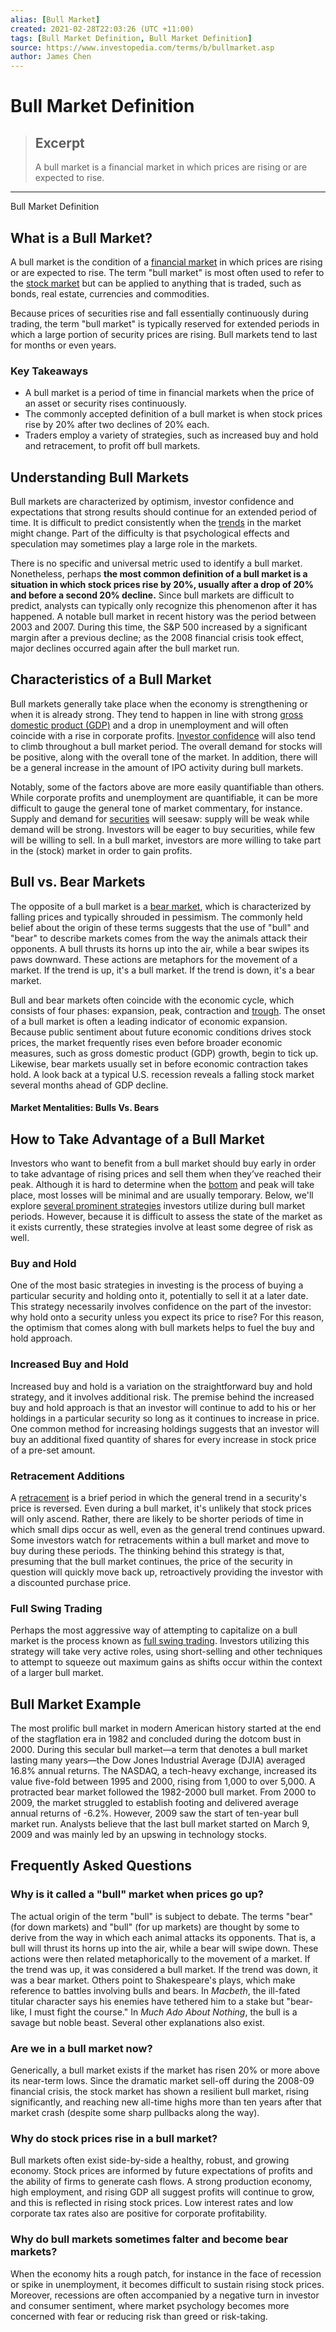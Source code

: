 ```yaml
---
alias: [Bull Market]
created: 2021-02-28T22:03:26 (UTC +11:00)
tags: [Bull Market Definition, Bull Market Definition]
source: https://www.investopedia.com/terms/b/bullmarket.asp
author: James Chen
---
```


# Bull Market Definition

> ## Excerpt
> A bull market is a financial market in which prices are rising or are expected to rise.

---

Bull Market Definition
## What is a Bull Market?

A bull market is the condition of a [financial market](https://www.investopedia.com/terms/f/financial-market.asp) in which prices are rising or are expected to rise. The term "bull market" is most often used to refer to the [stock market](https://www.investopedia.com/terms/s/stockmarket.asp) but can be applied to anything that is traded, such as bonds, real estate, currencies and commodities.

Because prices of securities rise and fall essentially continuously during trading, the term "bull market" is typically reserved for extended periods in which a large portion of security prices are rising. Bull markets tend to last for months or even years.

### Key Takeaways

-   A bull market is a period of time in financial markets when the price of an asset or security rises continuously.
-   The commonly accepted definition of a bull market is when stock prices rise by 20% after two declines of 20% each.
-   Traders employ a variety of strategies, such as increased buy and hold and retracement, to profit off bull markets.

## Understanding Bull Markets

Bull markets are characterized by optimism, investor confidence and expectations that strong results should continue for an extended period of time. It is difficult to predict consistently when the [trends](https://www.investopedia.com/terms/t/trend.asp) in the market might change. Part of the difficulty is that psychological effects and speculation may sometimes play a large role in the markets.

There is no specific and universal metric used to identify a bull market. Nonetheless, perhaps **the most common definition of a bull market is a situation in which stock prices rise by 20%, usually after a drop of 20% and before a second 20% decline.** Since bull markets are difficult to predict, analysts can typically only recognize this phenomenon after it has happened. A notable bull market in recent history was the period between 2003 and 2007. During this time, the S&P 500 increased by a significant margin after a previous decline; as the 2008 financial crisis took effect, major declines occurred again after the bull market run.

## Characteristics of a Bull Market

Bull markets generally take place when the economy is strengthening or when it is already strong. They tend to happen in line with strong [gross domestic product (GDP)](https://www.investopedia.com/ask/answers/what-is-gdp-why-its-important-to-economists-investors/) and a drop in unemployment and will often coincide with a rise in corporate profits. [Investor confidence](https://www.investopedia.com/terms/m/marketsentiment.asp) will also tend to climb throughout a bull market period. The overall demand for stocks will be positive, along with the overall tone of the market. In addition, there will be a general increase in the amount of IPO activity during bull markets.

Notably, some of the factors above are more easily quantifiable than others. While corporate profits and unemployment are quantifiable, it can be more difficult to gauge the general tone of market commentary, for instance. Supply and demand for [securities](https://www.investopedia.com/terms/s/security.asp) will seesaw: supply will be weak while demand will be strong. Investors will be eager to buy securities, while few will be willing to sell. In a bull market, investors are more willing to take part in the (stock) market in order to gain profits.

## Bull vs. Bear Markets

The opposite of a bull market is a [bear market](https://www.investopedia.com/terms/b/bearmarket.asp), which is characterized by falling prices and typically shrouded in pessimism. The commonly held belief about the origin of these terms suggests that the use of "bull" and "bear" to describe markets comes from the way the animals attack their opponents. A bull thrusts its horns up into the air, while a bear swipes its paws downward. These actions are metaphors for the movement of a market. If the trend is up, it's a bull market. If the trend is down, it's a bear market.

Bull and bear markets often coincide with the economic cycle, which consists of four phases: expansion, peak, contraction and [trough](https://www.investopedia.com/terms/t/trough.asp). The onset of a bull market is often a leading indicator of economic expansion. Because public sentiment about future economic conditions drives stock prices, the market frequently rises even before broader economic measures, such as gross domestic product (GDP) growth, begin to tick up. Likewise, bear markets usually set in before economic contraction takes hold. A look back at a typical U.S. recession reveals a falling stock market several months ahead of GDP decline.

#### Market Mentalities: Bulls Vs. Bears

## How to Take Advantage of a Bull Market

Investors who want to benefit from a bull market should buy early in order to take advantage of rising prices and sell them when they’ve reached their peak. Although it is hard to determine when the [bottom](https://www.investopedia.com/terms/b/bottom.asp) and peak will take place, most losses will be minimal and are usually temporary. Below, we'll explore [several prominent strategies](https://www.investopedia.com/ask/answers/020415/what-are-common-trading-strategies-used-bull-market.asp) investors utilize during bull market periods. However, because it is difficult to assess the state of the market as it exists currently, these strategies involve at least some degree of risk as well.

### Buy and Hold

One of the most basic strategies in investing is the process of buying a particular security and holding onto it, potentially to sell it at a later date. This strategy necessarily involves confidence on the part of the investor: why hold onto a security unless you expect its price to rise? For this reason, the optimism that comes along with bull markets helps to fuel the buy and hold approach.

### Increased Buy and Hold

Increased buy and hold is a variation on the straightforward buy and hold strategy, and it involves additional risk. The premise behind the increased buy and hold approach is that an investor will continue to add to his or her holdings in a particular security so long as it continues to increase in price. One common method for increasing holdings suggests that an investor will buy an additional fixed quantity of shares for every increase in stock price of a pre-set amount.

### Retracement Additions

A [retracement](https://www.investopedia.com/terms/r/retracement.asp) is a brief period in which the general trend in a security's price is reversed. Even during a bull market, it's unlikely that stock prices will only ascend. Rather, there are likely to be shorter periods of time in which small dips occur as well, even as the general trend continues upward. Some investors watch for retracements within a bull market and move to buy during these periods. The thinking behind this strategy is that, presuming that the bull market continues, the price of the security in question will quickly move back up, retroactively providing the investor with a discounted purchase price.

### Full Swing Trading

Perhaps the most aggressive way of attempting to capitalize on a bull market is the process known as [full swing trading](https://www.investopedia.com/terms/s/swingtrading.asp). Investors utilizing this strategy will take very active roles, using short-selling and other techniques to attempt to squeeze out maximum gains as shifts occur within the context of a larger bull market.

## Bull Market Example

The most prolific bull market in modern American history started at the end of the stagflation era in 1982 and concluded during the dotcom bust in 2000. During this secular bull market—a term that denotes a bull market lasting many years—the Dow Jones Industrial Average (DJIA) averaged 16.8% annual returns. The NASDAQ, a tech-heavy exchange, increased its value five-fold between 1995 and 2000, rising from 1,000 to over 5,000. A protracted bear market followed the 1982-2000 bull market. From 2000 to 2009, the market struggled to establish footing and delivered average annual returns of -6.2%. However, 2009 saw the start of ten-year bull market run. Analysts believe that the last bull market started on March 9, 2009 and was mainly led by an upswing in technology stocks.

## Frequently Asked Questions

### Why is it called a "bull" market when prices go up?

The actual origin of the term "bull" is subject to debate. The terms "bear" (for down markets) and "bull" (for up markets) are thought by some to derive from the way in which each animal attacks its opponents. That is, a bull will thrust its horns up into the air, while a bear will swipe down. These actions were then related metaphorically to the movement of a market. If the trend was up, it was considered a bull market. If the trend was down, it was a bear market. Others point to Shakespeare's plays, which make reference to battles involving bulls and bears. In _Macbeth_, the ill-fated titular character says his enemies have tethered him to a stake but "bear-like, I must fight the course." In _Much Ado About Nothing_, the bull is a savage but noble beast. Several other explanations also exist.

### Are we in a bull market now?

Generically, a bull market exists if the market has risen 20% or more above its near-term lows. Since the dramatic market sell-off during the 2008-09 financial crisis, the stock market has shown a resilient bull market, rising significantly, and reaching new all-time highs more than ten years after that market crash (despite some sharp pullbacks along the way).

### Why do stock prices rise in a bull market?

Bull markets often exist side-by-side a healthy, robust, and growing economy. Stock prices are informed by future expectations of profits and the ability of firms to generate cash flows. A strong production economy, high employment, and rising GDP all suggest profits will continue to grow, and this is reflected in rising stock prices. Low interest rates and low corporate tax rates also are positive for corporate profitability.

### Why do bull markets sometimes falter and become bear markets?

When the economy hits a rough patch, for instance in the face of recession or spike in unemployment, it becomes difficult to sustain rising stock prices. Moreover, recessions are often accompanied by a negative turn in investor and consumer sentiment, where market psychology becomes more concerned with fear or reducing risk than greed or risk-taking.
